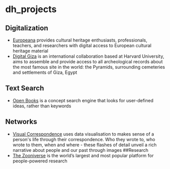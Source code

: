 # dh_projects
## Digitalization
- [Europeana](https://www.europeana.eu/) provides cultural heritage enthusiasts, professionals, teachers, and researchers with digital access to European cultural heritage material
- [Digital Giza](http://giza.fas.harvard.edu/) is an international collaboration based at Harvard University, aims to assemble and provide access to all archeological records about the most famous site in the world: the Pyramids, surrounding cemeteries and settlements of Giza, Egypt
## Text Search
- [Open Books](https://scholar.harvard.edu/stephenosadetz/digitalresearch) is a concept search engine that looks for user-defined ideas, rather than keywords
## Networks
- [Visual Correspondence](https://www.correspondence.ie/) uses data visualisation to makes sense of a person's life through their correspondence. Who they wrote to, who wrote to them, when and where - these flashes of detail unveil a rich narrative about people and our past through images
##Research
- [The Zooniverse](https://www.zooniverse.org/) is the world’s largest and most popular platform for people-powered research
